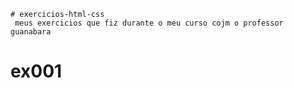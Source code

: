    # exercicios-html-css
     meus exercicios que fiz durante o meu curso cojm o professor guanabara

# ex001


 